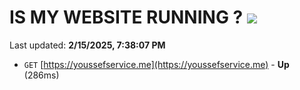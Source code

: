 # IS MY WEBSITE RUNNING ? [![](https://img.shields.io/static/v1?label=Sponsor&message=%E2%9D%A4&logo=GitHub&color=%23fe8e86)](https://github.com/sponsors/Youssef-Lehmam)

Last updated: **2/15/2025, 7:38:07 PM**

- `GET` [https://youssefservice.me](https://youssefservice.me) - **Up** (286ms)
